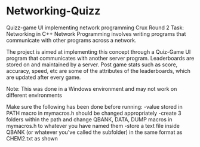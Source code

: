 # Networking-Quizz
Quizz-game UI implementing network programming
Crux Round 2 Task: Networking in C++
Network Programming involves writing programs that communicate with other programs across a network. 

The project is aimed at implementing this concept through a Quiz-Game UI program that communicates with another server program.
Leaderboards are stored on and maintained by a server.
Post game stats such as score, accuracy, speed, etc are some of the attributes of the leaderboards, which are updated after every game.

Note: This was done in a Windows environment and may not work on different environments

Make sure the following has been done before running:
-value stored in PATH macro in mymacros.h should be changed appropriately
-create 3 folders within the path and change QBANK, DATA, DUMP macros in mymacros.h to whatever you have named them
-store a text file inside QBANK (or whatever you've called the subfolder) in the same format as CHEM2.txt as shown
